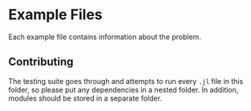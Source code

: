 # Example Files

Each example file contains information about the problem.

## Contributing

The testing suite goes through and attempts to run every `.jl` file in this folder, so please put any dependencies in a nested folder. In addition, modules should be stored in a separate folder.
